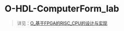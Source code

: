 # O-HDL-ComputerForm_lab

>详见：[O_基于FPGA的RISC_CPU的设计与实现](https://mengze.top/O_基于FPGA的RISC_CPU的设计与实现/)
